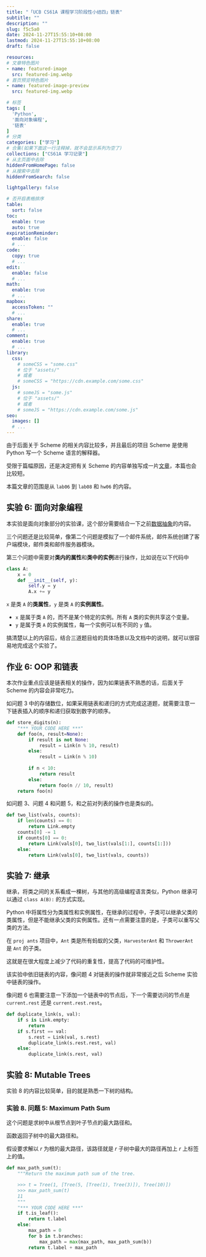 ```yaml
---
title: "「UCB CS61A 课程学习阶段性小结四」链表"
subtitle: ""
description: ""
slug: f5c5a0
date: 2024-11-27T15:55:10+08:00
lastmod: 2024-11-27T15:55:10+08:00
draft: false

resources:
# 文章特色图片 
- name: featured-image
  src: featured-img.webp
# 首页预览特色图片
- name: featured-image-preview
  src: featured-img.webp

# 标签
tags: [
  'Python',
  '面向对象编程',
  '链表'
]
# 分类
categories: ["学习"]
# 合集(如果下面这一行注释掉，就不会显示系列为空了)
collections: ["CS61A 学习记录"]
# 从主页面中去除
hiddenFromHomePage: false
# 从搜索中去除
hiddenFromSearch: false

lightgallery: false

# 否开启表格排序
table:
  sort: false
toc:
  enable: true
  auto: true
expirationReminder:
  enable: false
  # ...
code:
  copy: true
  # ...
edit:
  enable: false
  # ...
math:
  enable: true
  # ...
mapbox:
  accessToken: ""
  # ...
share:
  enable: true
  # ...
comment:
  enable: true
  # ...
library:
  css:
    # someCSS = "some.css"
    # 位于 "assets/"
    # 或者
    # someCSS = "https://cdn.example.com/some.css"
  js:
    # someJS = "some.js"
    # 位于 "assets/"
    # 或者
    # someJS = "https://cdn.example.com/some.js"
seo:
  images: []
  # ...
---
```


由于后面关于 Scheme 的相关内容比较多，并且最后的项目 Scheme 是使用 Python 写一个 Scheme 语言的解释器。

受限于篇幅原因，还是决定把有关 Scheme 的内容单独写成一片[文章](https://blog.mulbx.top/posts/2024/11/f38a77/)，本篇也会比较短。

本篇文章的范围是从 `lab06` 到 `lab08` 和 `hw06` 的内容。

## 实验 6: 面向对象编程

本实验是面向对象部分的实验课，这个部分需要结合一下之前[数据抽象](https://blog.mulbx.top/posts/2024/11/5a1140/#%e5%ae%9e%e9%aa%8c-4-%e6%a0%91%e9%80%92%e5%bd%92%e6%95%b0%e6%8d%ae%e6%8a%bd%e8%b1%a1)的内容。

三个问题还是比较简单，像第二个问题是模拟了一个邮件系统，邮件系统创建了客户端模块，邮件类和邮件服务器模块。

第三个问题中需要对**类内的属性**和**类中的实例**进行操作，比如说在以下代码中

```python
class A:
    x = 0
    def __init__(self, y):
        self.y = y
        A.x += y
```

`x` 是类 `A` 的**类属性**，`y` 是类 `A` 的**实例属性**。

- `x` 是属于类 `A` 的，而不是某个特定的实例。所有 `A` 类的实例共享这个变量。
- `y` 是属于类 `A` 的实例属性，每一个实例可以有不同的 `y` 值。

搞清楚以上的内容后，结合三道题目给的具体场景以及文档中的说明，就可以很容易地完成这个实验了。

## 作业 6: OOP 和链表

本次作业重点应该是链表相关的操作，因为如果链表不熟悉的话，后面关于 Scheme 的内容会非常吃力。

如问题 3 中的存储数位，如果采用链表和递归的方式完成这道题，就需要注意一下链表插入的顺序和递归获取到数字的顺序。

```python
def store_digits(n):
    "*** YOUR CODE HERE ***"
    def foo(n, result=None):
        if result is not None:
            result = Link(n % 10, result)
        else:
            result = Link(n % 10)
        
        if n < 10:
            return result
        else:
            return foo(n // 10, result)
    return foo(n)
```

如问题 3、问题 4 和问题 5，和之前对列表的操作也是类似的。

```python
def two_list(vals, counts):
    if len(counts) == 0:
        return Link.empty
    counts[0] -= 1
    if counts[0] == 0:
        return Link(vals[0], two_list(vals[1:], counts[1:]))
    else:
        return Link(vals[0], two_list(vals, counts))
```

## 实验 7: 继承

继承，将类之间的关系看成一棵树，与其他的高级编程语言类似，Python 继承可以通过 `class A(B):` 的方式实现。

Python 中将属性分为类属性和实例属性，在继承的过程中，子类可以继承父类的类属性，但是不能继承父类的实例属性。还有一点需要注意的是，子类可以重写父类的方法。

在 `proj ants` 项目中，`Ant` 类是所有蚂蚁的父类，`HarvesterAnt` 和 `ThrowerAnt` 是 `Ant` 的子类。

这就是在很大程度上减少了代码的重复性，提高了代码的可维护性。

该实验中依旧链表的内容，像问题 4 对链表的操作就非常接近之后 Scheme 实验中链表的操作。

像问题 6 也需要注意一下添加一个链表中的节点后，下一个需要访问的节点是 `current.rest` 还是 `current.rest.rest`。

```python
def duplicate_link(s, val):
    if s is Link.empty:
        return
    if s.first == val:
        s.rest = Link(val, s.rest)
        duplicate_link(s.rest.rest, val)
    else:
        duplicate_link(s.rest, val)
```

## 实验 8: Mutable Trees

实验 8 的内容比较简单，目的就是熟悉一下树的结构。

### 实验 8. 问题 5: Maximum Path Sum

这个问题是求树中从根节点到叶子节点的最大路径和。

函数返回子树中的最大路径和。

假设要求解以 $r$ 为根的最大路径，该路径就是 $r$ 子树中最大的路径再加上 $r$ 上标签上的值。

```python
def max_path_sum(t):
    """Return the maximum path sum of the tree.

    >>> t = Tree(1, [Tree(5, [Tree(1), Tree(3)]), Tree(10)])
    >>> max_path_sum(t)
    11
    """
    "*** YOUR CODE HERE ***"
    if t.is_leaf():
        return t.label
    else:
        max_path = 0
        for b in t.branches:
            max_path = max(max_path, max_path_sum(b))
        return t.label + max_path
```
